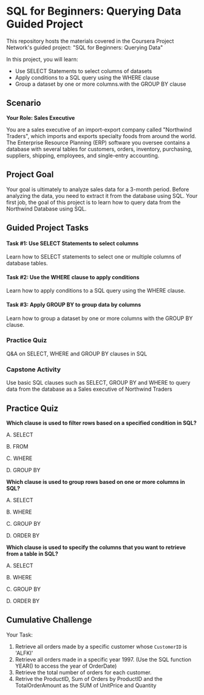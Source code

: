 # SQL for Beginners: Querying Data Guided Project

This repository hosts the materials covered in the Coursera Project Network's guided project: "SQL for Beginners: Querying Data"

In this project, you will learn:

* Use SELECT Statements to select columns of datasets
* Apply conditions to a SQL query using the WHERE clause
* Group a dataset by one or more columns.with the GROUP BY clause


## Scenario

**Your Role: Sales Executive**

You are a sales executive of an import-export company called "Northwind Traders", which imports and exports specialty foods from around the world. The Enterprise Resource Planning (ERP) software you oversee contains a database with several tables for customers, orders, inventory, purchasing, suppliers, shipping, employees, and single-entry accounting.

## Project Goal

Your goal is ultimately to analyze sales data for a 3-month period. Before analyzing the data, you need to extract it from the database using SQL. Your first job, the goal of this project is to learn how to query data from the Northwind Database using SQL.

## Guided Project Tasks

#### Task #1: Use SELECT Statements to select columns
Learn how to SELECT statements to select one or multiple columns of database tables.

#### Task #2: Use the WHERE clause to apply conditions
Learn how to apply conditions to a SQL query using the WHERE clause.

#### Task #3: Apply GROUP BY to group data by columns
Learn how to group a dataset by one or more columns with the GROUP BY clause.

### Practice Quiz
Q&A on SELECT, WHERE and GROUP BY clauses in SQL

### Capstone Activity
Use basic SQL clauses such as SELECT, GROUP BY and WHERE to query data from the database as a Sales executive of Northwind Traders


## Practice Quiz

**Which clause is used to filter rows based on a specified condition in SQL?**

A. SELECT

B. FROM

C. WHERE

D. GROUP BY

**Which clause is used to group rows based on one or more columns in SQL?**

A. SELECT

B. WHERE

C. GROUP BY

D. ORDER BY

**Which clause is used to specify the columns that you want to retrieve from a table in SQL?**

A. SELECT

B. WHERE

C. GROUP BY

D. ORDER BY


## Cumulative Challenge

Your Task:

1. Retrieve all orders made by a specific customer whose `CustomerID` is 'ALFKI'
2. Retrieve all orders made in a specific year 1997. (Use the SQL function YEAR() to access the year of OrderDate)
3. Retrieve the total number of orders for each customer.
4. Retrive the ProductID, Sum of Orders by ProductID and the TotalOrderAmount as the SUM of UnitPrice and Quantity
